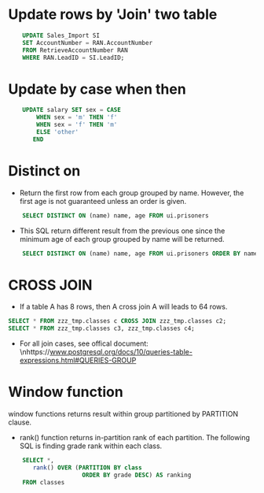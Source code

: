 # Update rows by 'Join' two table
```sql
    UPDATE Sales_Import SI
    SET AccountNumber = RAN.AccountNumber
    FROM RetrieveAccountNumber RAN
    WHERE RAN.LeadID = SI.LeadID; 
```

# Update by case when then
```sql
    UPDATE salary SET sex = CASE 
        WHEN sex = 'm' THEN 'f' 
        WHEN sex = 'f' THEN 'm' 
        ELSE 'other' 
       END
```

# Distinct on 
* Return the first row from each group grouped by name. However, the first age is not guaranteed unless an order is given.
```sql
    SELECT DISTINCT ON (name) name, age FROM ui.prisoners
```
* This SQL return different result from the previous one since the minimum age of each group grouped by name will be returned.
```sql
    SELECT DISTINCT ON (name) name, age FROM ui.prisoners ORDER BY name, age  
```

# CROSS JOIN 
* If a table A has 8 rows, then A cross join A will leads to 64 rows.
```sql
SELECT * FROM zzz_tmp.classes c CROSS JOIN zzz_tmp.classes c2;
SELECT * FROM zzz_tmp.classes c3, zzz_tmp.classes c4;
```
* For all join cases, see offical document:
\nhttps://www.postgresql.org/docs/10/queries-table-expressions.html#QUERIES-GROUP

# Window function
window functions returns result within group partitioned by PARTITION clause. 

* rank() function returns in-partition rank of each partition. The following SQL is finding grade rank within each class.
```sql
    SELECT *,
       rank() OVER (PARTITION BY class
                     ORDER BY grade DESC) AS ranking
    FROM classes
```
